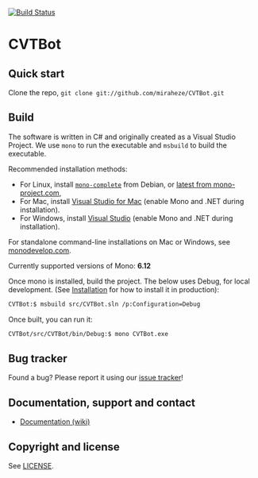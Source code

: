 [![Build Status](https://github.com/miraheze/CVTBot/actions/workflows/CI.yml/badge.svg)](https://github.com/miraheze/CVTBot/actions/workflows/CI.yml)

CVTBot
==================================================


Quick start
----------

Clone the repo, `git clone git://github.com/miraheze/CVTBot.git`


Build
----------
The software is written in C# and originally created as a Visual Studio Project.
We use `mono` to run the executable and `msbuild` to build the executable.

Recommended installation methods:

* For Linux, install [`mono-complete`](https://packages.debian.org/search?keywords=mono-complete) from Debian, or [latest from mono-project.com](https://www.mono-project.com/download/stable/#download-lin),
* For Mac, install [Visual Studio for Mac](https://www.visualstudio.com/vs/visual-studio-mac/) (enable Mono and .NET during installation).
* For Windows, install [Visual Studio](https://visualstudio.microsoft.com/vs/) (enable Mono and .NET during installation).

For standalone command-line installations on Mac or Windows, see [monodevelop.com](https://www.monodevelop.com/download/).

Currently supported versions of Mono: **6.12**

Once mono is installed, build the project. The below uses Debug, for local development. (See [Installation](./docs/install.md) for how to install it in production):

```bash
CVTBot:$ msbuild src/CVTBot.sln /p:Configuration=Debug
```

Once built, you can run it:
```bash
CVTBot/src/CVTBot/bin/Debug:$ mono CVTBot.exe
```


Bug tracker
-----------

Found a bug? Please report it using our [issue tracker](https://github.com/miraheze/CVTBot/issues)!


Documentation, support and contact
-----------
* [Documentation (wiki)](https://github.com/miraheze/CVTBot/wiki/Documentation)


Copyright and license
---------------------

See [LICENSE](https://raw.github.com/miraheze/CVTBot/main/LICENSE.txt).
